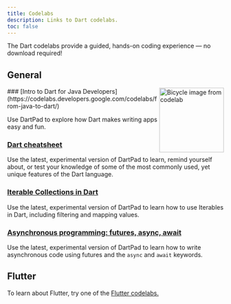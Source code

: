```yaml
---
title: Codelabs
description: Links to Dart codelabs.
toc: false
---
```


The Dart codelabs provide a guided, hands-on coding experience —
no download required!

## General

<img src="/codelabs/images/from-java-to-dart.png" width="150px" alt="Bicycle image from codelab" align="right">
### [Intro to Dart for Java Developers](https://codelabs.developers.google.com/codelabs/from-java-to-dart/)

Use DartPad to explore how
Dart makes writing apps easy and fun.

### [Dart cheatsheet](/codelabs/dart-cheatsheet)

Use the latest, experimental version of DartPad to learn,
remind yourself about, or test your knowledge of
some of the most commonly used, yet unique features of the Dart language.

### [Iterable Collections in Dart](/codelabs/iterables)

Use the latest, experimental version of DartPad to learn how to use
Iterables in Dart, including filtering and mapping values.

### [Asynchronous programming: futures, async, await](/codelabs/async-await)

Use the latest, experimental version of DartPad to learn how to write 
asynchronous code using futures and the `async` and `await` keywords.

## Flutter

To learn about Flutter, try one of the
[Flutter codelabs.]({{site.flutter}}/codelabs)
